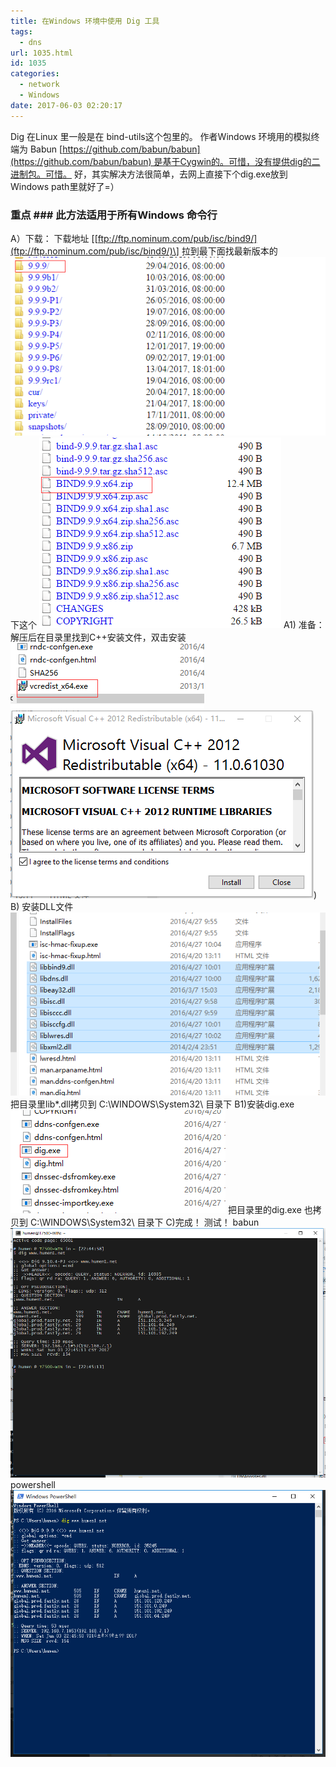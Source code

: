 ```yaml
---
title: 在Windows 环境中使用 Dig 工具
tags:
  - dns
url: 1035.html
id: 1035
categories:
  - network
  - Windows
date: 2017-06-03 02:20:17
---
```


Dig 在Linux 里一般是在 bind-utils这个包里的。 作者Windows 环境用的模拟终端为 Babun [https://github.com/babun/babun](https://github.com/babun/babun) 是基于Cygwin的。可惜，没有提供dig的二进制包。可惜。 好，其实解决方法很简单，去网上直接下个dig.exe放到Windows path里就好了=）  

### 重点 ### 此方法适用于所有Windows 命令行

A）下载： 下载地址 \[[ftp://ftp.nominum.com/pub/isc/bind9/](ftp://ftp.nominum.com/pub/isc/bind9/)\] 拉到最下面找最新版本的 ![](/uploads/2017/06/bc521979dc91c867e703522b0d1eba3e.png) 下这个 ![](/uploads/2017/06/17d81d7a6365538765dfd2166c99b981.png) A1) 准备： 解压后在目录里找到C++安装文件，双击安装 ![](/uploads/2017/06/166a3c4ba8d6b3de647fab52b8ee77e1.png) ![](/uploads/2017/06/3dd4d022aafb71fc38a29d7af49cf983.png)) B) 安装DLL文件 ![](/uploads/2017/06/968a8da2625dab1e7c0169862a806693.png) 把目录里lib*.dll拷贝到 C:\\WINDOWS\\System32\ 目录下 B1)安装dig.exe ![](/uploads/2017/06/06a9d77227053a70030916f92b92e481.png) 把目录里的dig.exe 也拷贝到 C:\\WINDOWS\\System32\ 目录下 C)完成！ 测试！ babun ![](/uploads/2017/06/40aa13970d99724a673b40d2ac1836b4.png) powershell ![](/uploads/2017/06/3fdb6b909072225d8b6de372f4f6c586.png)